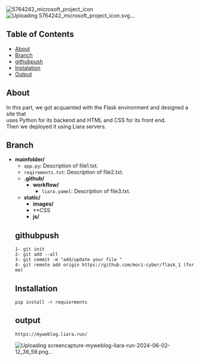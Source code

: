 ![5764242_microsoft_project_icon](https://github.com/mori-cyber/flask_1/assets/65276280/11ba947e-be32-459b-820d-5ddb6f722de0)![Up<?xml version="1.0" ?><!DOCTYPE svg  PUBLIC '-//W3C//DTD SVG 1.1//EN'  'http://www.w3.org/Graphics/SVG/1.1/DTD/svg11.dtd'><svg height="512px" style="enable-background:new 0 0 512 512;" version="1.1" viewBox="0 0 512 512" width="512px" xml:space="preserve" xmlns="http://www.w3.org/2000/svg" xmlns:xlink="http://www.w3.org/1999/xlink"><g id="_x33_6_x2C__Microsoft_x2C__Project"><g><polygon points="288.5,376 458.5,376 458.5,136 288.5,136 288.5,176   " style="fill:#FFFFFF;"/><polygon points="48.5,96 48.5,416 288.5,446 288.5,376 288.5,301.36 288.5,176 288.5,136 288.5,66   " style="fill:#9BC9FF;"/><path d="M338.5,441c11.05,0,20,8.95,20,20s-8.95,20-20,20c-11.051,0-20-8.95-20-20S327.449,441,338.5,441z" style="fill:#9BC9FF;"/><circle cx="393.5" cy="76" r="30" style="fill:#9BC9FF;"/><path d="M218.16,229.43c0,13.54-4.52,25.03-12.72,32.83c-10.67,10.05-26.47,14.57-44.94,14.57    c-4.11,0-7.8-0.21-10.67-0.62v49.46h-30.99V189.21c9.65-1.64,23.19-2.88,42.27-2.88c19.29,0,33.04,3.7,42.27,11.09    C212.21,204.39,218.16,215.88,218.16,229.43z M187.17,230.25c0-12.73-8.82-20.32-24.42-20.32c-6.36,0-10.67,0.62-12.92,1.23V252    c2.66,0.61,5.95,0.82,10.46,0.82C176.91,252.82,187.17,244.41,187.17,230.25z" style="fill:#FFFFFF;"/><polygon points="323.859,266 359.21,301.36 323.859,336.71 288.5,301.36   " style="fill:#9BC9FF;"/><polygon points="433.5,201.07 403.5,236 373.5,201.07 403.5,201.07   " style="fill:#9BC9FF;"/><circle cx="461" cy="103.5" r="7.5" style="fill:#1E81CE;"/><circle cx="461" cy="413.5" r="7.5" style="fill:#1E81CE;"/><circle cx="396" cy="448.5" r="7.5" style="fill:#1E81CE;"/><circle cx="331" cy="33.5" r="7.5" style="fill:#1E81CE;"/><circle cx="116" cy="33.5" r="7.5" style="fill:#1E81CE;"/><circle cx="111" cy="458.5" r="7.5" style="fill:#1E81CE;"/><path d="M149.83,330.67h-30.99c-2.761,0-5-2.238-5-5V189.21c0-2.438,1.758-4.521,4.162-4.929    c11.519-1.958,26.023-2.951,43.108-2.951c20.304,0,35.153,3.986,45.395,12.187c10.575,8.347,16.655,21.445,16.655,35.914    c0,14.751-5.069,27.697-14.273,36.453c-11.083,10.438-27.809,15.947-48.386,15.947c-1.995,0-3.898-0.048-5.67-0.143v43.982    C154.83,328.432,152.591,330.67,149.83,330.67z M123.84,320.67h20.99v-44.46c0-1.449,0.629-2.828,1.724-3.777    c1.095-0.95,2.549-1.38,3.983-1.172c2.608,0.372,6.053,0.569,9.962,0.569c17.982,0,32.336-4.568,41.512-13.21    c7.183-6.833,11.148-17.205,11.148-29.19c0-11.389-4.694-21.625-12.878-28.085c-8.425-6.746-21.229-10.015-39.172-10.015    c-14.502,0-27.012,0.728-37.27,2.166V320.67z" style="fill:#1E81CE;"/><path d="M160.29,257.819c-5.222,0-8.685-0.282-11.578-0.946c-2.272-0.521-3.882-2.542-3.882-4.873v-40.84    c0-2.257,1.512-4.234,3.691-4.826c1.934-0.524,6.353-1.404,14.229-1.404c18.147,0,29.42,9.702,29.42,25.32    C192.17,246.998,179.656,257.819,160.29,257.819z M154.83,247.658c1.514,0.11,3.306,0.162,5.46,0.162    c6.579,0,21.88-1.712,21.88-17.57c0-12.662-10.561-15.32-19.42-15.32c-3.439,0-6.042,0.186-7.92,0.407V247.658z" style="fill:#1E81CE;"/><path d="M288.5,451c-0.206,0-0.413-0.013-0.62-0.039l-240-30c-2.502-0.313-4.38-2.439-4.38-4.961V96    c0-2.521,1.878-4.648,4.38-4.961l240-30c1.425-0.179,2.854,0.264,3.929,1.213c1.076,0.949,1.691,2.314,1.691,3.749v70    c0,2.761-2.238,5-5,5s-5-2.239-5-5V71.664l-230,28.75v311.172l230,28.75V376c0-2.762,2.238-5,5-5s5,2.238,5,5v70    c0,1.435-0.615,2.799-1.691,3.748C290.891,450.56,289.711,451,288.5,451z" style="fill:#1E81CE;"/><path d="M458.5,381h-170c-2.762,0-5-2.238-5-5V136c0-2.761,2.238-5,5-5h170c2.762,0,5,2.239,5,5v240    C463.5,378.762,461.262,381,458.5,381z M293.5,371h160V141h-160V371z" style="fill:#1E81CE;"/><path d="M393.5,111c-19.299,0-35-15.701-35-35s15.701-35,35-35s35,15.701,35,35S412.799,111,393.5,111z     M393.5,51c-13.785,0-25,11.215-25,25s11.215,25,25,25s25-11.215,25-25S407.285,51,393.5,51z" style="fill:#1E81CE;"/><path d="M338.5,486c-13.785,0-25-11.215-25-25s11.215-25,25-25s25,11.215,25,25S352.285,486,338.5,486z     M338.5,446c-8.271,0-15,6.729-15,15s6.729,15,15,15s15-6.729,15-15S346.771,446,338.5,446z" style="fill:#1E81CE;"/><path d="M403.5,241c-1.458,0-2.844-0.636-3.793-1.742l-30-34.93c-1.273-1.482-1.566-3.57-0.75-5.345    c0.814-1.775,2.59-2.913,4.543-2.913h60c1.953,0,3.729,1.138,4.543,2.913c0.816,1.775,0.523,3.863-0.75,5.345l-30,34.93    C406.344,240.364,404.958,241,403.5,241z M384.385,206.07l19.115,22.256l19.115-22.256H384.385z" style="fill:#1E81CE;"/><path d="M403.5,206.07c-2.762,0-5-2.239-5-5V181h-110c-2.762,0-5-2.239-5-5s2.238-5,5-5h115    c2.762,0,5,2.239,5,5v25.07C408.5,203.831,406.262,206.07,403.5,206.07z" style="fill:#1E81CE;"/><path d="M323.859,341.71c-1.279,0-2.559-0.488-3.535-1.464l-35.359-35.35    c-0.938-0.938-1.465-2.21-1.465-3.536s0.527-2.598,1.465-3.535l35.359-35.36c0.938-0.938,2.209-1.465,3.535-1.465h0.001    c1.326,0,2.599,0.527,3.536,1.465l35.35,35.36c1.952,1.953,1.951,5.118,0,7.07l-35.351,35.35    C326.419,341.222,325.139,341.71,323.859,341.71z M295.572,301.359l28.287,28.28l28.279-28.28l-28.279-28.288L295.572,301.359z" style="fill:#1E81CE;"/></g></g><g id="Layer_1"/></svg>loading 5764242_microsoft_project_icon.svg…]()

## Table of Contents
- [About](#About)
- [Branch](#Branch)
- [githubpush](#githubpush)
- [Instalation](#Installation)
- [Output](#Output)

## About
In this part, we got acquainted with the Flask environment and designed a site that <br> uses Python for its backend and HTML and CSS for its front end.<br> Then we deployed it using Liara servers.
<br>
## Branch <br>
- **mainfolder/** 
  - `app.py`: Description of file1.txt.
  - `reqirements.txt`: Description of file2.txt.
  - **.github/**
    - **workflow/**
       - `liara.yamel`: Description of file3.txt.
  - **static/**
      - **images/**
      - **CSS
      - **js/**
  ## githubpush
  ```
  1- git init
  2- git add --all
  3- git commit -m "add/update your file "
  4- git remote add origin https://github.com/mori-cyber/flask_1 (for me)
  ```
  ## Installation
  ```
  pip install -r requierments
  ```
  ## output
  ```
  https://myweblog.liara.run/
  ```
  ![Uploading screencapture-myweblog-liara-run-2024-06-02-12_36_59.png…]()

  

  

